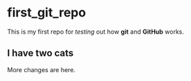 # first_git_repo
This is my first repo for *testing* out how **git** and **GitHub** works.
## I have two cats

More changes are here.
